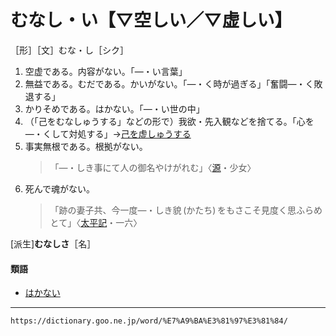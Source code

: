 # むなし・い【▽空しい／▽虚しい】

［形］［文］むな・し［シク］

1. 空虚である。内容がない。「―・い言葉」
2. 無益である。むだである。かいがない。「―・く時が過ぎる」「奮闘―・く敗退する」
3. かりそめである。はかない。「―・い世の中」
4. （「己をむなしゅうする」などの形で）我欲・先入観などを捨てる。「心を―・くして対処する」→[己を虚しゅうする](https://dictionary.goo.ne.jp/word/%E5%B7%B1%E3%82%92%E8%99%9A%E3%81%97%E3%82%85%E3%81%86%E3%81%99%E3%82%8B/#jn-32473)
5. 事実無根である。根拠がない。
    >「―・しき事にて人の御名やけがれむ」〈[源](https://dictionary.goo.ne.jp/word/%E6%BA%90%E6%B0%8F%E7%89%A9%E8%AA%9E/#jn-69890)・少女〉
6. 死んで魂がない。
    >「跡の妻子共、今一度―・しき貌 (かたち) をもさこそ見度く思ふらめとて」〈[太平記](https://dictionary.goo.ne.jp/word/%E5%A4%AA%E5%B9%B3%E8%A8%98/#jn-134384)・一六〉
        

\[派生\]**むなしさ**［名］

#### 類語

-   [はかない](https://dictionary.goo.ne.jp/word/%E6%9E%9C%E7%84%A1%E3%81%84/#jn-174781)

---
`https://dictionary.goo.ne.jp/word/%E7%A9%BA%E3%81%97%E3%81%84/`